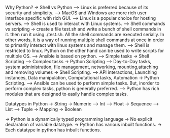 Why Python?
-> Shell vs Python
--> Linux is preferred because of its security and simplicity.
--> MacOS and Windows are more rich user interface specific with rich GUI.
--> Linux is a popular choice for hosting servers.
--> Shell is used to interact with Linux systems.
--> Shell commands vs scripting -> create a file test.sh and write a bunch of shell commands in it. then run it using ./test.sh. All the shell commands are executed serially. In other words, it is a way of running multiple shell commands at once in order to primarily interact with linux systems and manage them.
--> Shell is restricted to linux. Python on the other hand can be used to write scripts for multiple OS.
--> Ansible is based on python.
--> Simple tasks -> Shell Scripting
--> Complex tasks -> Python Scripting
--> Day-to-Day tasks, system administration, file management, networking, mounting,attaching and removing volumes -> Shell Scripting.
--> API interactions, Launching instances, Data manipulation, Computational tasks, Automation -> Python Scripting.
--> Ansible can be used to perform simple tasks. But, inorder to perform complex tasks, python is generally preferred.
--> Python has rich modules that are designed to easily handle complex tasks.


Datatypes in Python
-> String
-> Numeric --> Int
           --> Float
-> Sequence --> List
            --> Tuple
-> Mapping
-> Boolean

-> Python is a dynamically typed programming language -> No explicit declaration of variable datatype.
-> Python has various inbuilt functions.
-> Each datatype in python has inbuilt functions.
